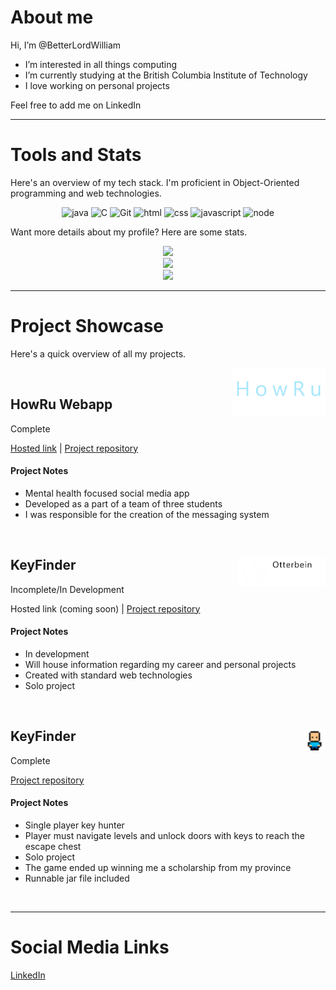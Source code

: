 # About me

Hi, I’m @BetterLordWilliam

- I’m interested in all things computing
- I’m currently studying at the British Columbia Institute of Technology
- I love working on personal projects

Feel free to add me on LinkedIn

---

# Tools and Stats

Here's an overview of my tech stack. I'm proficient in Object-Oriented programming and web technologies.

<p align="center">
<img height="50" alt="java" src="https://icon-library.com/images/java-icon-png/java-icon-png-16.jpg">
<img height="50" alt="C" src="https://www.coolkidfacts.com/wp-content/uploads/2023/08/C-Programming-Facts-For-Kids.png">
<img height="50" alt="Git" src="https://cdn.freebiesupply.com/logos/large/2x/git-icon-logo-png-transparent.png">
<img height="50" alt="html" src="https://logos-download.com/wp-content/uploads/2017/07/HTML5_badge.png"/>
<img height="50" alt="css" src="https://lkotlarenko.github.io/Exercise-Tech-Gallery/images/css-logo.png"/>
<img height="50" alt="javascript" src="https://weebket.com/assets/images/category/6218311d561101645752605.png"/>
<img height="50" alt="node" src="https://assets-global.website-files.com/5d9bc5d562ffc2869b470941/5e20cb3c0b667ba8c8e07571_icon-node--tech.png"/>
</p>

Want more details about my profile? Here are some stats.

<p align="center">
<img width=400 src='https://github-readme-stats.vercel.app/api?username=BetterLordWilliam&theme=vue-dark&show_icons=true&hide_border=true&count_private=true' />
<br>
<img width=400 src='https://github-readme-streak-stats.herokuapp.com/?user=BetterLordWilliam&theme=vue-dark&hide_border=true' />
<br>
<img width=400 src='https://github-readme-stats.vercel.app/api/top-langs/?username=BetterLordWilliam&theme=vue-dark&show_icons=true&hide_border=true&layout=compact' />
</p>

---

# Project Showcase

Here's a quick overview of all my projects.
 
<!-- Project: HowRu -->
<div>
  <img align="right" height="75" src="./media/images/websiteIconNew1.png" alt="logo">
  <br>
  <h2>HowRu Webapp</h2>
</div>


Complete

[Hosted link](https://howru2-fcdff.web.app/) |
[Project repository](https://github.com/rraymondx/1800_202330_BBY25.git)

#### Project Notes

- Mental health focused social media app
- Developed as a part of a team of three students
- I was responsible for the creation of the messaging system

<br>

<!-- Project: WebsiteIcon -->
<div>
  <img align="right" height="47" src="./media/images/personalWebsiteIcon.png" alt="logo">
  <h2>KeyFinder</h2>
</div>

Incomplete/In Development

Hosted link (coming soon) |
[Project repository](https://github.com/BetterLordWilliam/wOtterbeinWebsite.git)

#### Project Notes

- In development
- Will house information regarding my career and personal projects
- Created with standard web technologies
- Solo project

<br>

<!-- Project: KeyFinder -->
<div>
  <img align="right" height="35" src="./media/images/keyfinderIconNew.png" alt="logo">
  <h2>KeyFinder</h2>
</div>

Complete

[Project repository](https://github.com/BetterLordWilliam/KeyFinder.git)

#### Project Notes
 
- Single player key hunter
- Player must navigate levels and unlock doors with keys to reach the escape chest
- Solo project
- The game ended up winning me a scholarship from my province
- Runnable jar file included

<br>

---

# Social Media Links

[LinkedIn](http://www.linkedin.com/in/will-otterbein-85268a2a8)
